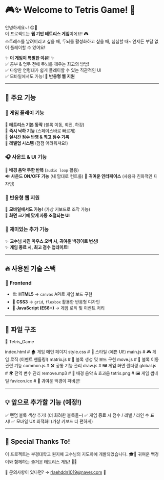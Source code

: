 # 🎮✨ Welcome to **Tetris Game**! 🧩  

안녕하세요~! 😊🎉  
이 프로젝트는 **웹 기반 테트리스 게임**이에요! 🎮  
스트레스를 날려버리고 싶을 때, 두뇌를 활성화하고 싶을 때, 심심할 때~ 언제든 부담 없이 플레이할 수 있어요! 

✨ **이 게임이 특별한 이유!** ✨  
✅ 공부 & 업무 전에 두뇌를 깨우는 최고의 방법!   
✅ 다양한 연령대가 쉽게 플레이할 수 있는 직관적인 UI  
✅ 모바일에서도 가능! 📱 **반응형 웹 지원**  

---
  
## 🚀 **주요 기능**  

### 🎨 **게임 플레이 기능**  
🔹 **테트리스 기본 동작** (블록 이동, 회전, 하강)  
🔹 **즉시 낙하 기능** (스페이스바로 빠르게)   
🔹 **실시간 점수 반영 & 최고 점수 기록**  
🔹 **레벨업 시스템** (점점 어려워져요!)  

### 🎧 **사운드 & UI 기능**  
🎵 **배경 음악 무한 반복** (`audio loop` 활용)   
🔊 **사운드 ON/OFF 기능** (내 맘대로 컨트롤)
🎨 **귀여운 인터페이스** (사용자 친화적인 디자인)  

### 📱 **반응형 웹 지원**  
📌 **모바일에서도 가능!** (가상 키보드로 조작 가능)  
📌 **화면 크기에 맞게 자동 조절되는 UI**  

### 🎉 **재미있는 추가 기능**  
✨ **교수님 사진 마우스 오버 시, 귀여운 백경이로 변신!**   
✨ **게임 종료 시, 최고 점수 업데이트!**  

---

## 🔥 **사용된 기술 스택**  

### 🎨 **Frontend**  

- 🏗️ **HTML5** → `canvas` API로 게임 보드 구현  
- 🎨 **CSS3** → `grid`, `flexbox` 활용한 반응형 디자인  
- 📝 **JavaScript (ES6+)** → 게임 로직 및 이벤트 처리  

---

## 📂 **파일 구조**  

📁 Tetris_Game

index.html # 🏠 게임 메인 페이지
style.css # 🎨 스타일 (예쁜 UI!)
main.js # 🎮 게임 로직 (이벤트 핸들링!)
matrix.js # 🔲 블록 생성 및 보드 구현
move.js # 🚀 블록 이동 관련 기능
common.js # 🛠️ 공통 기능 관리
draw.js # 🖼️ 게임 화면 렌더링
global.js # 🌍 전역 변수 관리
remove.mp3 # 🎵 배경 음악 & 효과음
tetris.png # 🖼️ 게임 썸네일
favicon.ico # 🐧 귀여운 백경이 파비콘!

---

## 💡 앞으로 추가할 기능 (예정!)
✅ 랜덤 블록 색상 추가! (더 화려한 블록들~)
✅ 게임 종료 시 점수 / 레벨 / 라인 수 표시!
✅ 모바일 UX 최적화! (가상 키보드 더 편하게)

---

## 🐧 Special Thanks To!
이 프로젝트는 부경대학교 원지혜 교수님의 지도하에 개발되었습니다. 🎓💖
귀여운 백경이와 함께하는 즐거운 테트리스 게임! 🐧✨

📧 문의사항이 있다면? → rlaehddn1019@naver.com 📩
